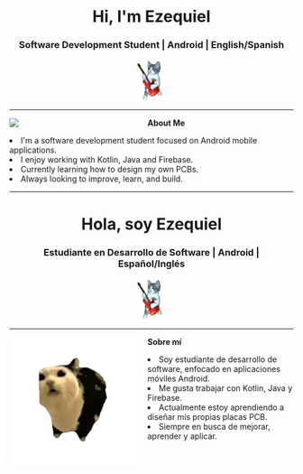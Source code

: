 <h1 align="center">Hi, I'm Ezequiel</h1>
<h3 align="center">Software Development Student | Android | English/Spanish</h3>

<p align="center">
  <img src="img/cat-guitar.gif" width="50">
</p>

---

<p>
  <img src="img/kasper-dancing-gif" width="230" align="left" style="margin-right: 15px;">
  <strong>About Me</strong><br>
  <li>I'm a software development student focused on Android mobile applications.<br>
  <li>I enjoy working with Kotlin, Java and Firebase.<br>
  <li>Currently learning how to design my own PCBs.<br>
  <li>Always looking to improve, learn, and build.<br>
</p>

---

<h1 align="center">Hola, soy Ezequiel</h1>
<h3 align="center">Estudiante en Desarrollo de Software | Android | Español/Inglés</h3>

<p align="center">
  <img src="img/cat-guitar.gif" width="50">
</p>

---

<p>
  <img src="img/cat-meme-panic.webp" width="230" align="left" style="margin-right: 15px;">
  <strong>Sobre mí</strong><br>
  <li>Soy estudiante de desarrollo de software, enfocado en aplicaciones móviles Android.<br>
  <li>Me gusta trabajar con Kotlin, Java y Firebase.<br>
  <li>Actualmente estoy aprendiendo a diseñar mis propias placas PCB.<br>
  <li>Siempre en busca de mejorar, aprender y aplicar.<br>
</p>
